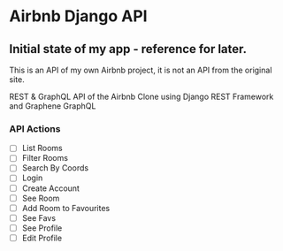 # Airbnb Django API

## Initial state of my app - reference for later.

This is an API of my own Airbnb project, it is not an API from the original site.

REST & GraphQL API of the Airbnb Clone using Django REST Framework and Graphene GraphQL

### API Actions

- [ ] List Rooms
- [ ] Filter Rooms
- [ ] Search By Coords
- [ ] Login
- [ ] Create Account
- [ ] See Room
- [ ] Add Room to Favourites
- [ ] See Favs
- [ ] See Profile
- [ ] Edit Profile

